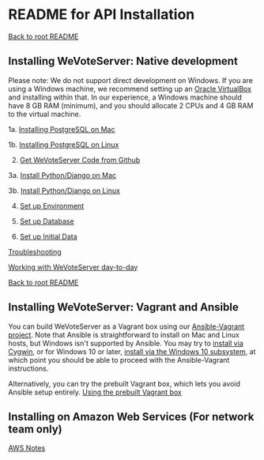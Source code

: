 # README for API Installation

[Back to root README](../README.md)

## Installing WeVoteServer: Native development

Please note: We do not support direct development on Windows.
If you are using a Windows machine, we recommend setting up an [Oracle VirtualBox](https://www.virtualbox.org/wiki/Downloads)
and installing within that. In our experience, a Windows machine should have 8 GB RAM (minimum),
and you should allocate 2 CPUs and 4 GB RAM to the virtual machine.

1a. [Installing PostgreSQL on Mac](README_API_INSTALL_POSTGRES_MAC.md)

1b. [Installing PostgreSQL on Linux](README_API_INSTALL_POSTGRES_LINUX.md)

2. [Get WeVoteServer Code from Github](README_API_INSTALL_CODE_FROM_GITHUB.md)

3a. [Install Python/Django on Mac](README_API_INSTALL_PYTHON_MAC.md)

3b. [Install Python/Django on Linux](README_API_INSTALL_PYTHON_LINUX.md)

4. [Set up Environment](README_API_INSTALL_SETUP_ENVIRONMENT.md)

5. [Set up Database](README_API_INSTALL_SETUP_DATABASE.md)

6. [Set up Initial Data](README_API_INSTALL_SETUP_DATA.md)

[Troubleshooting](README_INSTALLATION_TROUBLESHOOTING.md)

[Working with WeVoteServer day-to-day](README_WORKING_WITH_WE_VOTE_SERVER.md)

[Back to root README](../README.md)

## Installing WeVoteServer: Vagrant and Ansible

You can build WeVoteServer as a Vagrant box using our
[Ansible-Vagrant project](https://github.com/wevote/ansible-django-stack).
Note that Ansible is straightforward to install on Mac and Linux hosts, but
Windows isn't supported by Ansible. You may try to
[install via Cygwin](https://www.jeffgeerling.com/blog/running-ansible-within-windows),
or for Windows 10 or later,
[install via the Windows 10 subsystem](https://www.jeffgeerling.com/blog/2017/using-ansible-through-windows-10s-subsystem-linux),
at which point you should be able to proceed with the Ansible-Vagrant
instructions.

Alternatively, you can try the prebuilt Vagrant box, which lets you avoid Ansible setup entirely. [Using the prebuilt Vagrant box](README_API_INSTALL_VAGRANT_PREBUILT.md)

## Installing on Amazon Web Services (For network team only)

[AWS Notes](README_API_INSTALL_AWS.md)
